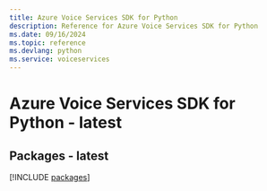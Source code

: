 ```yaml
---
title: Azure Voice Services SDK for Python
description: Reference for Azure Voice Services SDK for Python
ms.date: 09/16/2024
ms.topic: reference
ms.devlang: python
ms.service: voiceservices
---
```

# Azure Voice Services SDK for Python - latest
## Packages - latest
[!INCLUDE [packages](voice-services-index.md)]